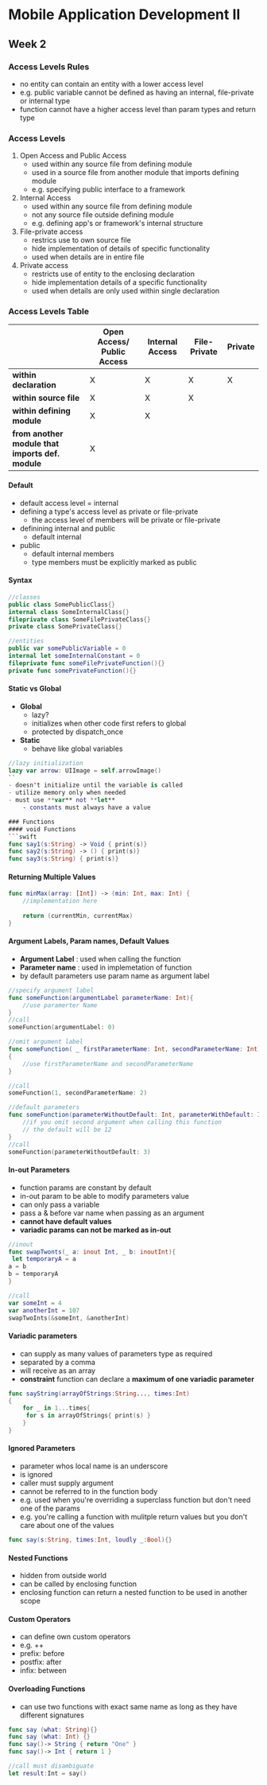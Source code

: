 # Mobile Application Development II
## Week 2

### Access Levels Rules
- no entity can contain an entity with a lower access level
- e.g. public variable cannot be defined as having an internal, file-private or internal type
- function cannot have a higher access level than param types and return type

### Access Levels
1. Open Access and Public Access
	- used within any source file from defining module
	- used in a source file from another module that imports defining module
	- e.g. specifying public interface to a framework
2. Internal Access
	- used within any source file from defining module
	- not any source file outside defining module
	- e.g. defining app's or framework's internal structure
3. File-private access
	- restrics use to own source file
	- hide implementation of details of specific functionality 
	- used when details are in entire file
4. Private access
	- restricts use of entity to the enclosing declaration
	- hide implementation details of a specific functionality
	- used when details are only used within single declaration

### Access Levels Table


|	| **Open Access/ Public Access**   | **Internal Access**  | **File-Private**   | **Private**   |
|---|---|---|---|---|
| **within declaration**  | X  | X  | X  | X  |
| **within source file**  | X  | X  | X  |   |
| **within defining module**  | X  | X  |   |   |
| **from another module that imports  def. module**  | X  |   |   |   |

#### Default
- default access level = internal
- defining a type's access level as private or file-private
	- the access level of members will be private or file-private
- definining internal and public
	- default internal
- public
	- default internal members
	- type members must be explicitly marked as public

#### Syntax

```swift
//classes
public class SomePublicClass{}
internal class SomeInternalClass{}
fileprivate class SomeFilePrivateClass{}
private class SomePrivateClass{}

//entities
public var somePublicVariable = 0
internal let someInternalConstant = 0
fileprivate func someFilePrivateFunction(){}
private func somePrivateFunction(){}
```

#### Static vs Global
- **Global**
	- lazy?
	- initializes when other code first refers to global
	- protected by dispatch_once
- **Static**
	- behave like global variables

```swift
//lazy initialization
lazy var arrow: UIImage = self.arrowImage()
``
- doesn't initialize until the variable is called
- utilize memory only when needed
- must use **var** not **let**
	- constants must always have a value

### Functions
#### void Functions
```swift
func say1(s:String) -> Void { print(s)}
func say2(s:String) -> () { print(s)}
func say3(s:String) { print(s)}

```
#### Returning Multiple Values
```swift
func minMax(array: [Int]) -> (min: Int, max: Int) {
	//implementation here
	
	return (currentMin, currentMax)
}
```

#### Argument Labels, Param names, Default Values
- **Argument Label** : used when calling the function
- **Parameter name** : used in implemetation of function
- by default parameters use param name as argument label

```swift
//specify argument label
func someFunction(argumentLabel parameterName: Int){
	//use paramerter Name
}
//call
someFunction(argumentLabel: 0)

//omit argument label
func someFunction( _ firstParameterName: Int, secondParameterName: Int)
{
	//use firstParameterName and secondParameterName
}

//call
someFunction(1, secondParameterName: 2)

//default parameters
func someFunction(parameterWithoutDefault: Int, parameterWithDefault: Int = 12) {
	//if you omit second argument when calling this function
	// the default will be 12
}
//call
someFunction(parameterWithoutDefault: 3)
```
#### In-out Parameters
- function params are constant by default
- in-out param to be able to modify parameters value
- can only pass a variable
- pass a & before var name when passing as an argument
- **cannot have default values**
- **variadic params can not be marked as in-out**

```swift
//inout
func swapTwonts(_ a: inout Int, _ b: inoutInt){
 let temporaryA = a
a = b
b = temporaryA
}

//call
var someInt = 4
var anotherInt = 107
swapTwoInts(&someInt, &anotherInt)

```

#### Variadic parameters
- can supply as many values of parameters type as required
- separated by a comma
- will receive as an array
- **constraint** function can declare a **maximum of one variadic parameter**

```swift
func sayString(arrayOfStrings:String..., times:Int)
{
	for _ in 1...times{
	 for s in arrayOfStrings{ print(s) }
	}
}
```

#### Ignored Parameters
- parameter whos local name is an underscore
- is ignored
- caller must supply argument
- cannot be referred to in the function body
- e.g. used when you're overriding a superclass function but don't need one of the params
- e.g. you're calling a function with mulitple return values but you don't care about one of the values

```swift
func say(s:String, times:Int, loudly _:Bool){}

```

#### Nested Functions
- hidden from outside world
- can be called by enclosing function
- enclosing function can return a nested function to be used in another scope

#### Custom Operators
- can define own custom operators
- e.g. ++
- prefix: before
- postfix: after
- infix: between 

#### Overloading Functions
- can use two functions with exact same name as long as they have different signatures

```swift
func say (what: String){}
func say (what: Int) {}
func say()-> String { return "One" }
func say()-> Int { return 1 }

//call must disambiguate
let result:Int = say()
```
